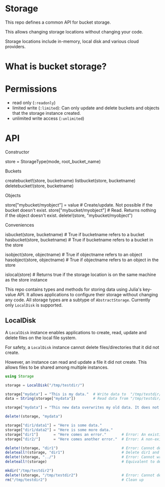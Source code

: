 # Storage

This repo defines a common API for bucket storage.

This allows changing storage locations without changing your code.

Storage locations include in-memory, local disk and various cloud providers.


# What is bucket storage?


# Permissions

- read only (`:readonly`)
- limited write (`:limited`): Can only update and delete buckets and objects that the storage instance created.
- unlimited write access (`:unlimited`)


# API

Constructor

store = StorageType(mode, root_bucket_name)

Buckets

createbucket!(store, bucketname)
listbucket(store, bucketname)
deletebucket!(store, bucketname)

Objects

store["mybucket/myobject"] = value     # Create/update. Not possible if the bucket doesn't exist.
store["mybucket/myobject"]             # Read. Returns nothing if the object doesn't exist.
delete!(store, "mybucket/myobject")

Conveniences

isbucket(store,  bucketname)  # True if bucketname refers to a bucket
hasbucket(store, bucketname)  # True if bucketname refers to a bucket in the store

isobject(store,  objectname)  # True if objectname refers to an object
hasobject(store, objectname)  # True if objectname refers to an object in the store

islocal(store)  # Returns true if the storage location is on the same machine as the store instance





This repo contains types and methods for storing data using Julia's key-value API.
It allows applications to configure their storage without changing any code.
All storage types are a subtype of `AbstractStorage`.
Currently only `LocalDisk` is supported.


## LocalDisk

A `LocalDisk` instance enables applications to create, read, update and delete files on the local file system.

For safety, a `LocalDisk` instance cannot delete files/directories that it did not create.

However, an instance can read and update a file it did not create. This allows files to be shared among multiple instances.


```julia
using Storage

storage = LocalDisk("/tmp/testdir/")

storage["mydata"] = "This is my data."  # Write data to  "/tmp/testdir/mydata"
data = String(storage["mydata"])        # Read data from "/tmp/testdir/mydata"

storage["mydata"] = "This new data overwrites my old data. It does not append to my old data."

delete!(storage, "mydata")

storage["dir1/data1"] = "Here is some data."
storage["dir1/data2"] = "Here is some more data."
storage["dir1"]       = "Here comes an error."       # Error: An existing directory cannot be a storage key.
storage["dir2/"]      = "Here comes another error."  # Error: A non-existing directory cannot be a storage key.

delete!(storage, "dir1")                             # Error: Cannot delete non-empty directory.
deleteall!(storage, "dir1")                          # Delete dir1 and all its contents.
delete!(storage, "../")                              # Error: Cannot write to a location that contains ".."
deleteall!(storage)                                  # Equivalent to deleteall!(storage, storage.prefix)

mkdir("/tmp/testdir2")
delete!(storage, "/tmp/testdir2")                    # Error: Cannot delete directory that was not created by storage.
rm("/tmp/testdir2")                                  # Clean up
```
